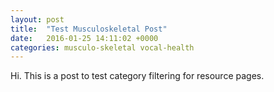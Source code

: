```yaml
---
layout: post
title:  "Test Musculoskeletal Post"
date:   2016-01-25 14:11:02 +0000
categories: musculo-skeletal vocal-health
---
```


Hi. This is a post to test category filtering for resource pages.
